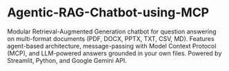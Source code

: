 # Agentic-RAG-Chatbot-using-MCP
Modular Retrieval-Augmented Generation chatbot for question answering on multi-format documents (PDF, DOCX, PPTX, TXT, CSV, MD). Features agent-based architecture, message-passing with Model Context Protocol (MCP), and LLM-powered answers grounded in your own files. Powered by Streamlit, Python, and Google Gemini API.

